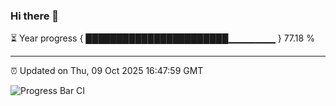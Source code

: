 ### Hi there 👋

⏳ Year progress { ███████████████████████▁▁▁▁▁▁▁ } 77.18 %

---

⏰ Updated on Thu, 09 Oct 2025 16:47:59 GMT

![Progress Bar CI](https://github.com/IshwaranRudhara/GIT-ACTION/workflows/Progress%20Bar%20CI/badge.svg)
